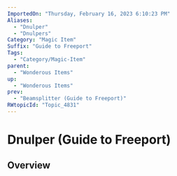```yaml
---
ImportedOn: "Thursday, February 16, 2023 6:10:23 PM"
Aliases:
  - "Dnulper"
  - "Dnulpers"
Category: "Magic Item"
Suffix: "Guide to Freeport"
Tags:
  - "Category/Magic-Item"
parent:
  - "Wonderous Items"
up:
  - "Wonderous Items"
prev:
  - "Beamsplitter (Guide to Freeport)"
RWtopicId: "Topic_4831"
---
```

# Dnulper (Guide to Freeport)
## Overview
